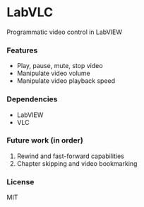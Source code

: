 # LabVLC
Programmatic video control in LabVIEW

### Features
- Play, pause, mute, stop video
- Manipulate video volume
- Manipulate video playback speed

### Dependencies
- LabVIEW
- VLC

### Future work (in order)
1. Rewind and fast-forward capabilities
2. Chapter skipping and video bookmarking

### License
MIT
